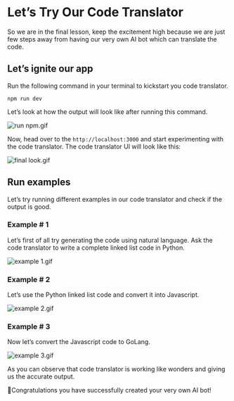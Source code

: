 # Let’s Try Our Code Translator

So we are in the final lesson, keep the excitement high because we are just few steps away from having our very own AI bot which can translate the code.

## Let’s ignite our app

Run the following command in your terminal to kickstart you code translator.

```
npm run dev
```

Let’s look at how the output will look like after running this command.

![run npm.gif](https://github.com/0xmetaschool/Learning-Projects/raw/code-translator-course/Code%20Translator%20-%20Translate%20Your%20Code%20to%20Any%20Other%20/2.%20Build%20Some%20Cool%20Stuff/Let%E2%80%99s%20Try%20Our%20Code%20Translator%20095ca019a60849d0957ef85d6ea2d069/run_npm.gif)

Now, head over to the `http://localhost:3000` and start experimenting with the code translator. The code translator UI will look like this: 

![final look.gif](https://github.com/0xmetaschool/Learning-Projects/raw/code-translator-course/Code%20Translator%20-%20Translate%20Your%20Code%20to%20Any%20Other%20/2.%20Build%20Some%20Cool%20Stuff/Let%E2%80%99s%20Try%20Our%20Code%20Translator%20095ca019a60849d0957ef85d6ea2d069/final_look.gif)

## Run examples

Let’s try running different examples in our code translator and check if the output is good.

### Example # 1

Let’s first of all try generating the code using natural language. Ask the code translator to write a complete linked list code in Python.

![example 1.gif](https://github.com/0xmetaschool/Learning-Projects/raw/code-translator-course/Code%20Translator%20-%20Translate%20Your%20Code%20to%20Any%20Other%20/2.%20Build%20Some%20Cool%20Stuff/Let%E2%80%99s%20Try%20Our%20Code%20Translator%20095ca019a60849d0957ef85d6ea2d069/example_1.gif)

### Example # 2

Let’s use the Python linked list code and convert it into Javascript.

![example 2.gif](https://github.com/0xmetaschool/Learning-Projects/raw/code-translator-course/Code%20Translator%20-%20Translate%20Your%20Code%20to%20Any%20Other%20/2.%20Build%20Some%20Cool%20Stuff/Let%E2%80%99s%20Try%20Our%20Code%20Translator%20095ca019a60849d0957ef85d6ea2d069/example_2.gif)

### Example # 3

Now let’s convert the Javascript code to GoLang.

![example 3.gif](https://github.com/0xmetaschool/Learning-Projects/raw/code-translator-course/Code%20Translator%20-%20Translate%20Your%20Code%20to%20Any%20Other%20/2.%20Build%20Some%20Cool%20Stuff/Let%E2%80%99s%20Try%20Our%20Code%20Translator%20095ca019a60849d0957ef85d6ea2d069/example_3.gif)

As you can observe that code translator is working like wonders and giving us the accurate output.

🎊Congratulations you have successfully created your very own AI bot!
